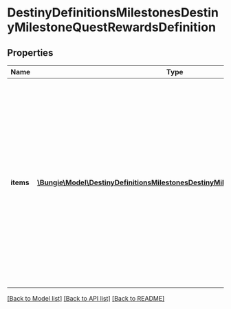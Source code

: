 # DestinyDefinitionsMilestonesDestinyMilestoneQuestRewardsDefinition

## Properties
Name | Type | Description | Notes
------------ | ------------- | ------------- | -------------
**items** | [**\Bungie\Model\DestinyDefinitionsMilestonesDestinyMilestoneQuestRewardItem[]**](DestinyDefinitionsMilestonesDestinyMilestoneQuestRewardItem.md) | The items that represent your reward for completing the quest.  Be warned, these could be \&quot;dummy\&quot; items: items that are only used to render a good-looking in-game tooltip, but aren&#39;t the actual items themselves.  For instance, when experience is given there&#39;s often a dummy item representing \&quot;experience\&quot;, with quantity being the amount of experience you got. We don&#39;t have a programmatic association between those and whatever Progression is actually getting that experience... yet. | [optional] 

[[Back to Model list]](../README.md#documentation-for-models) [[Back to API list]](../README.md#documentation-for-api-endpoints) [[Back to README]](../README.md)


